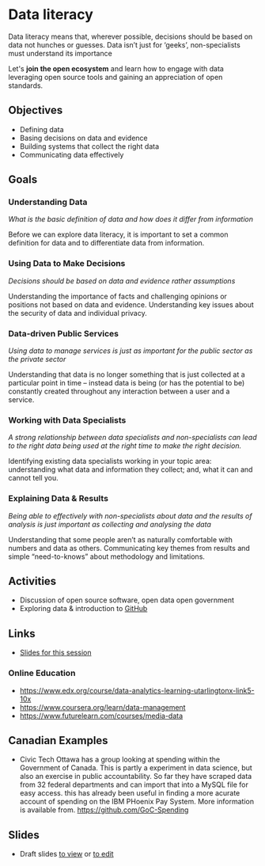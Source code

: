 # Data literacy

Data literacy means that, wherever possible, decisions should be based on data not hunches or guesses. Data isn’t just for ‘geeks’, non-specialists must understand its importance

Let's **join the open ecosystem** and learn how to engage with data leveraging open source tools and gaining an appreciation of open standards.

## Objectives

- Defining data
- Basing decisions on data and evidence
- Building systems that collect the right data
- Communicating data effectively

## Goals

### Understanding Data

*What is the basic definition of data and how does it differ from information*

Before we can explore data literacy, 
it is important to set a common definition for data 
and to differentiate data from information.   

### Using Data to Make Decisions

*Decisions should be based on data and evidence rather assumptions*

Understanding the importance of facts 
and challenging opinions or positions not 
based on data and evidence.
Understanding key issues about the 
security of data and individual privacy.

### Data-driven Public Services

*Using data to manage services is just as important for the public sector as the private sector*

Understanding that data is no longer 
something that is just collected at a 
particular point in time – instead data is 
being (or has the potential to be) 
constantly created throughout any 
interaction between a user and a service.

### Working with Data Specialists

*A strong relationship between data specialists and non-specialists can lead to the right data being used at the right time to make the right decision.*

Identifying existing data specialists 
working in your topic area: understanding 
what data and information they collect; 
and, what it can and cannot tell you.

### Explaining Data & Results

*Being able to effectively with non-specialists about data and the results of analysis is just important as collecting and analysing the data*

Understanding that some people aren’t as 
naturally comfortable with numbers and 
data as others. Communicating key 
themes from results and simple “need-to-knows” about methodology and 
limitations.

## Activities
- Discussion of open source software, open data open government
- Exploring data & introduction to [GitHub](https://github.com/)

## Links

- [Slides for this session](slides.html)

### Online Education
- https://www.edx.org/course/data-analytics-learning-utarlingtonx-link5-10x
- https://www.coursera.org/learn/data-management
- https://www.futurelearn.com/courses/media-data

## Canadian Examples

- Civic Tech Ottawa has a group looking at spending within the Government of Canada. This is partly a experiment in data science, but also an exercise in public accountability. So far they have scraped data from 32 federal departments and can import that into a MySQL file for easy access. this has already been useful in finding a more acurate account of spending on the IBM PHoenix Pay System. More information is available from. https://github.com/GoC-Spending

## Slides
-  Draft slides [to view](http://ottawacivictech.ca/Digital-Government-Civic-Tech-Open-Curriculum/Data-literacy/slides.html) or [to edit](https://github.com/YOWCT/Digital-Government-Civic-Tech-Open-Curriculum/edit/master/Data-literacy/slides.md)

